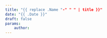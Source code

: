 ```yaml
---
title: "{{ replace .Name "-" " " | title }}"
date: "{{ .Date }}"
draft: false
params:
    author: 
---
```


